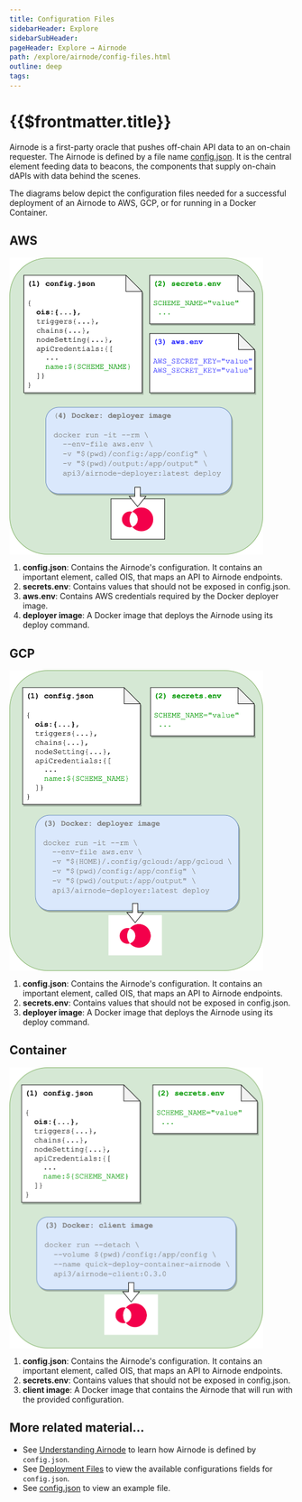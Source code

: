 ```yaml
---
title: Configuration Files
sidebarHeader: Explore
sidebarSubHeader:
pageHeader: Explore → Airnode
path: /explore/airnode/config-files.html
outline: deep
tags:
---
```


<PageHeader/>

<SearchHighlight/>

# {{$frontmatter.title}}

Airnode is a first-party oracle that pushes off-chain API data to an on-chain
requester. The Airnode is defined by a file name
[config.json](/reference/airnode/latest/deployment-files/config-json.md). It is
the central element feeding data to beacons, the components that supply on-chain
dAPIs with data behind the scenes.

The diagrams below depict the configuration files needed for a successful
deployment of an Airnode to AWS, GCP, or for running in a Docker Container.

## AWS

<img style="margin-top:15px;display: block;" src="../assets/images/api-provider-overview-aws.png" width="450">

1. **config.json**: Contains the Airnode's configuration. It contains an
   important element, called OIS, that maps an API to Airnode endpoints.
2. **secrets.env**: Contains values that should not be exposed in config.json.
3. **aws.env**: Contains AWS credentials required by the Docker deployer image.
4. **deployer image**: A Docker image that deploys the Airnode using its deploy
   command.

## GCP

<img style="margin-top:15px;display: block;" src="../assets/images/api-provider-overview-gcp.png" width="450">

1. **config.json**: Contains the Airnode's configuration. It contains an
   important element, called OIS, that maps an API to Airnode endpoints.
2. **secrets.env**: Contains values that should not be exposed in config.json.
3. **deployer image**: A Docker image that deploys the Airnode using its deploy
   command.

## Container

<img style="margin-top:15px;display: block;" src="../assets/images/api-provider-overview-container.png" width="450">

1. **config.json**: Contains the Airnode's configuration. It contains an
   important element, called OIS, that maps an API to Airnode endpoints.
2. **secrets.env**: Contains values that should not be exposed in config.json.
3. **client image**: A Docker image that contains the Airnode that will run with
   the provided configuration.

## More related material...

- See [Understanding Airnode](/reference/airnode/latest/understand/) to learn
  how Airnode is defined by `config.json`.
- See
  [Deployment Files](/reference/airnode/latest/deployment-files/config-json.md)
  to view the available configurations fields for `config.json`.
- See
  [config.json](/reference/airnode/latest/deployment-files/examples/config-json.md)
  to view an example file.
